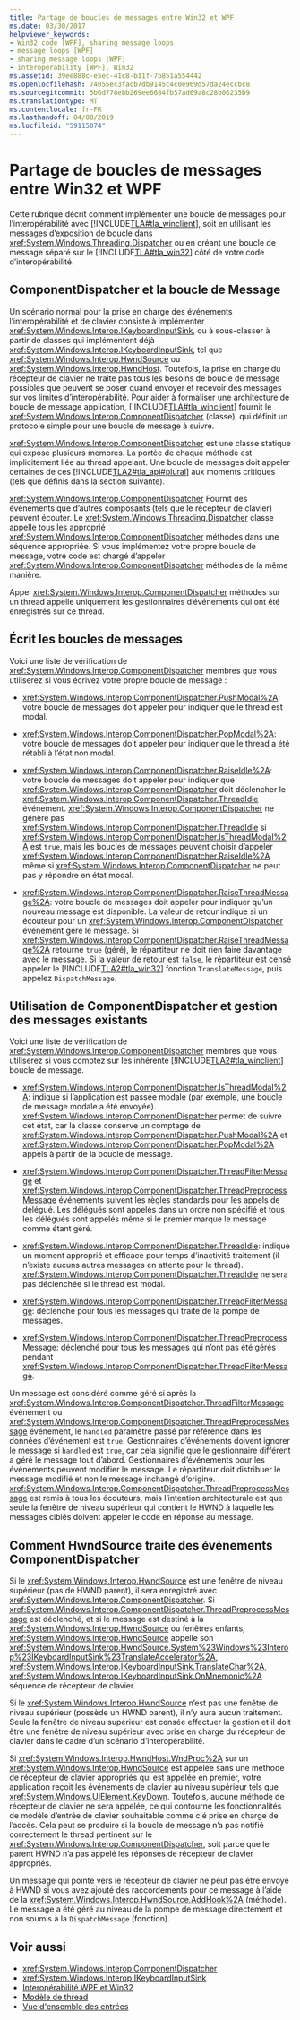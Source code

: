 ```yaml
---
title: Partage de boucles de messages entre Win32 et WPF
ms.date: 03/30/2017
helpviewer_keywords:
- Win32 code [WPF], sharing message loops
- message loops [WPF]
- sharing message loops [WPF]
- interoperability [WPF], Win32
ms.assetid: 39ee888c-e5ec-41c8-b11f-7b851a554442
ms.openlocfilehash: 74055ec3facb7db9145c4c0e969d57da24eccbc8
ms.sourcegitcommit: 5b6d778ebb269ee6684fb57ad69a8c28b06235b9
ms.translationtype: MT
ms.contentlocale: fr-FR
ms.lasthandoff: 04/08/2019
ms.locfileid: "59115074"
---
```

# <a name="sharing-message-loops-between-win32-and-wpf"></a>Partage de boucles de messages entre Win32 et WPF
Cette rubrique décrit comment implémenter une boucle de messages pour l’interopérabilité avec [!INCLUDE[TLA#tla_winclient](../../../../includes/tlasharptla-winclient-md.md)], soit en utilisant les messages d’exposition de boucle dans <xref:System.Windows.Threading.Dispatcher> ou en créant une boucle de message séparé sur le [!INCLUDE[TLA#tla_win32](../../../../includes/tlasharptla-win32-md.md)] côté de votre code d’interopérabilité.  
  
## <a name="componentdispatcher-and-the-message-loop"></a>ComponentDispatcher et la boucle de Message  
 Un scénario normal pour la prise en charge des événements l’interopérabilité et de clavier consiste à implémenter <xref:System.Windows.Interop.IKeyboardInputSink>, ou à sous-classer à partir de classes qui implémentent déjà <xref:System.Windows.Interop.IKeyboardInputSink>, tel que <xref:System.Windows.Interop.HwndSource> ou <xref:System.Windows.Interop.HwndHost>. Toutefois, la prise en charge du récepteur de clavier ne traite pas tous les besoins de boucle de message possibles que peuvent se poser quand envoyer et recevoir des messages sur vos limites d’interopérabilité. Pour aider à formaliser une architecture de boucle de message application, [!INCLUDE[TLA#tla_winclient](../../../../includes/tlasharptla-winclient-md.md)] fournit le <xref:System.Windows.Interop.ComponentDispatcher> (classe), qui définit un protocole simple pour une boucle de message à suivre.  
  
 <xref:System.Windows.Interop.ComponentDispatcher> est une classe statique qui expose plusieurs membres. La portée de chaque méthode est implicitement liée au thread appelant. Une boucle de messages doit appeler certaines de ces [!INCLUDE[TLA2#tla_api#plural](../../../../includes/tla2sharptla-apisharpplural-md.md)] aux moments critiques (tels que définis dans la section suivante).  
  
 <xref:System.Windows.Interop.ComponentDispatcher> Fournit des événements que d’autres composants (tels que le récepteur de clavier) peuvent écouter. Le <xref:System.Windows.Threading.Dispatcher> classe appelle tous les approprié <xref:System.Windows.Interop.ComponentDispatcher> méthodes dans une séquence appropriée. Si vous implémentez votre propre boucle de message, votre code est chargé d’appeler <xref:System.Windows.Interop.ComponentDispatcher> méthodes de la même manière.  
  
 Appel <xref:System.Windows.Interop.ComponentDispatcher> méthodes sur un thread appelle uniquement les gestionnaires d’événements qui ont été enregistrés sur ce thread.  
  
## <a name="writing-message-loops"></a>Écrit les boucles de messages  
 Voici une liste de vérification de <xref:System.Windows.Interop.ComponentDispatcher> membres que vous utiliserez si vous écrivez votre propre boucle de message :  
  
-   <xref:System.Windows.Interop.ComponentDispatcher.PushModal%2A>: votre boucle de messages doit appeler pour indiquer que le thread est modal.  
  
-   <xref:System.Windows.Interop.ComponentDispatcher.PopModal%2A>: votre boucle de messages doit appeler pour indiquer que le thread a été rétabli à l’état non modal.  
  
-   <xref:System.Windows.Interop.ComponentDispatcher.RaiseIdle%2A>: votre boucle de messages doit appeler pour indiquer que <xref:System.Windows.Interop.ComponentDispatcher> doit déclencher le <xref:System.Windows.Interop.ComponentDispatcher.ThreadIdle> événement. <xref:System.Windows.Interop.ComponentDispatcher> ne génère pas <xref:System.Windows.Interop.ComponentDispatcher.ThreadIdle> si <xref:System.Windows.Interop.ComponentDispatcher.IsThreadModal%2A> est `true`, mais les boucles de messages peuvent choisir d’appeler <xref:System.Windows.Interop.ComponentDispatcher.RaiseIdle%2A> même si <xref:System.Windows.Interop.ComponentDispatcher> ne peut pas y répondre en état modal.  
  
-   <xref:System.Windows.Interop.ComponentDispatcher.RaiseThreadMessage%2A>: votre boucle de messages doit appeler pour indiquer qu’un nouveau message est disponible. La valeur de retour indique si un écouteur pour un <xref:System.Windows.Interop.ComponentDispatcher> événement géré le message. Si <xref:System.Windows.Interop.ComponentDispatcher.RaiseThreadMessage%2A> retourne `true` (géré), le répartiteur ne doit rien faire davantage avec le message. Si la valeur de retour est `false`, le répartiteur est censé appeler le [!INCLUDE[TLA2#tla_win32](../../../../includes/tla2sharptla-win32-md.md)] fonction `TranslateMessage`, puis appelez `DispatchMessage`.  
  
## <a name="using-componentdispatcher-and-existing-message-handling"></a>Utilisation de ComponentDispatcher et gestion des messages existants  
 Voici une liste de vérification de <xref:System.Windows.Interop.ComponentDispatcher> membres que vous utiliserez si vous comptez sur les inhérente [!INCLUDE[TLA2#tla_winclient](../../../../includes/tla2sharptla-winclient-md.md)] boucle de message.  
  
-   <xref:System.Windows.Interop.ComponentDispatcher.IsThreadModal%2A>: indique si l’application est passée modale (par exemple, une boucle de message modale a été envoyée). <xref:System.Windows.Interop.ComponentDispatcher> permet de suivre cet état, car la classe conserve un comptage de <xref:System.Windows.Interop.ComponentDispatcher.PushModal%2A> et <xref:System.Windows.Interop.ComponentDispatcher.PopModal%2A> appels à partir de la boucle de message.  
  
-   <xref:System.Windows.Interop.ComponentDispatcher.ThreadFilterMessage> et <xref:System.Windows.Interop.ComponentDispatcher.ThreadPreprocessMessage> événements suivent les règles standards pour les appels de délégué. Les délégués sont appelés dans un ordre non spécifié et tous les délégués sont appelés même si le premier marque le message comme étant géré.  
  
-   <xref:System.Windows.Interop.ComponentDispatcher.ThreadIdle>: indique un moment approprié et efficace pour temps d’inactivité traitement (il n’existe aucuns autres messages en attente pour le thread). <xref:System.Windows.Interop.ComponentDispatcher.ThreadIdle> ne sera pas déclenchée si le thread est modal.  
  
-   <xref:System.Windows.Interop.ComponentDispatcher.ThreadFilterMessage>: déclenché pour tous les messages qui traite de la pompe de messages.  
  
-   <xref:System.Windows.Interop.ComponentDispatcher.ThreadPreprocessMessage>: déclenché pour tous les messages qui n’ont pas été gérés pendant <xref:System.Windows.Interop.ComponentDispatcher.ThreadFilterMessage>.  
  
 Un message est considéré comme géré si après la <xref:System.Windows.Interop.ComponentDispatcher.ThreadFilterMessage> événement ou <xref:System.Windows.Interop.ComponentDispatcher.ThreadPreprocessMessage> événement, le `handled` paramètre passé par référence dans les données d’événement est `true`. Gestionnaires d’événements doivent ignorer le message si `handled` est `true`, car cela signifie que le gestionnaire différent a géré le message tout d’abord. Gestionnaires d’événements pour les événements peuvent modifier le message. Le répartiteur doit distribuer le message modifié et non le message inchangé d’origine. <xref:System.Windows.Interop.ComponentDispatcher.ThreadPreprocessMessage> est remis à tous les écouteurs, mais l’intention architecturale est que seule la fenêtre de niveau supérieur qui contient le HWND à laquelle les messages ciblés doivent appeler le code en réponse au message.  
  
## <a name="how-hwndsource-treats-componentdispatcher-events"></a>Comment HwndSource traite des événements ComponentDispatcher  
 Si le <xref:System.Windows.Interop.HwndSource> est une fenêtre de niveau supérieur (pas de HWND parent), il sera enregistré avec <xref:System.Windows.Interop.ComponentDispatcher>. Si <xref:System.Windows.Interop.ComponentDispatcher.ThreadPreprocessMessage> est déclenché, et si le message est destiné à la <xref:System.Windows.Interop.HwndSource> ou fenêtres enfants, <xref:System.Windows.Interop.HwndSource> appelle son <xref:System.Windows.Interop.HwndSource.System%23Windows%23Interop%23IKeyboardInputSink%23TranslateAccelerator%2A>, <xref:System.Windows.Interop.IKeyboardInputSink.TranslateChar%2A>, <xref:System.Windows.Interop.IKeyboardInputSink.OnMnemonic%2A> séquence de récepteur de clavier.  
  
 Si le <xref:System.Windows.Interop.HwndSource> n’est pas une fenêtre de niveau supérieur (possède un HWND parent), il n’y aura aucun traitement. Seule la fenêtre de niveau supérieur est censée effectuer la gestion et il doit être une fenêtre de niveau supérieur avec prise en charge du récepteur de clavier dans le cadre d’un scénario d’interopérabilité.  
  
 Si <xref:System.Windows.Interop.HwndHost.WndProc%2A> sur un <xref:System.Windows.Interop.HwndSource> est appelée sans une méthode de récepteur de clavier appropriés qui est appelée en premier, votre application reçoit les événements de clavier au niveau supérieur tels que <xref:System.Windows.UIElement.KeyDown>. Toutefois, aucune méthode de récepteur de clavier ne sera appelée, ce qui contourne les fonctionnalités de modèle d’entrée de clavier souhaitable comme clé prise en charge de l’accès. Cela peut se produire si la boucle de message n’a pas notifié correctement le thread pertinent sur le <xref:System.Windows.Interop.ComponentDispatcher>, soit parce que le parent HWND n’a pas appelé les réponses de récepteur de clavier appropriés.  
  
 Un message qui pointe vers le récepteur de clavier ne peut pas être envoyé à HWND si vous avez ajouté des raccordements pour ce message à l’aide de la <xref:System.Windows.Interop.HwndSource.AddHook%2A> (méthode). Le message a été géré au niveau de la pompe de message directement et non soumis à la `DispatchMessage` (fonction).  
  
## <a name="see-also"></a>Voir aussi

- <xref:System.Windows.Interop.ComponentDispatcher>
- <xref:System.Windows.Interop.IKeyboardInputSink>
- [Interopérabilité WPF et Win32](wpf-and-win32-interoperation.md)
- [Modèle de thread](threading-model.md)
- [Vue d'ensemble des entrées](input-overview.md)
